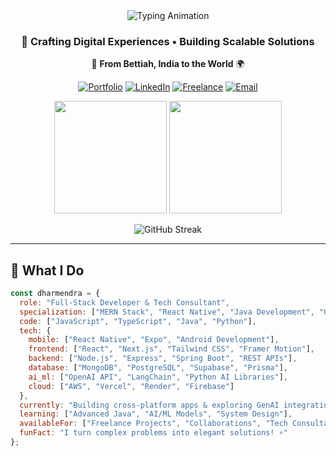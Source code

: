 <div align="center">

<!-- Animated Header -->
<img src="https://readme-typing-svg.herokuapp.com?font=Fira+Code&weight=600&size=30&duration=4000&pause=1000&color=00D4FF&center=true&vCenter=true&width=600&height=80&lines=👨‍💻+Hi,+I'm+Dharmendra+Pandit;🚀+Full-Stack+Developer;📱+React+Native+Expert;☕+Java+Developer;🤖+GenAI+Explorer;💼+Freelancer" alt="Typing Animation" />

### 🚀 **Crafting Digital Experiences • Building Scalable Solutions**  
📍 **From Bettiah, India to the World** 🌍

<!-- Social Badges -->
[![Portfolio](https://img.shields.io/badge/🚀_Portfolio-Visit%20Now-00D4FF?style=for-the-badge&logo=vercel&logoColor=white)](https://portfolio-v1-azure-xi.vercel.app/)
[![LinkedIn](https://img.shields.io/badge/💼_LinkedIn-Network%20With%20Me-blue?style=for-the-badge&logo=linkedin)](https://linkedin.com/in/dharmendra-pandit)
[![Freelance](https://img.shields.io/badge/💻_Freelance-Hire%20Me-purple?style=for-the-badge&logo=freelancer)](mailto:dharmendra193728@gmail.com)
[![Email](https://img.shields.io/badge/📧_Email-Contact%20Me-red?style=for-the-badge&logo=gmail)](mailto:dharmendra193728@gmail.com)

<!-- Stats Cards -->
<div align="center">
  <img height="180em" src="https://github-readme-stats.vercel.app/api?username=dp62042&show_icons=true&theme=tokyonight&hide_border=true&include_all_commits=true&count_private=true" />
  <img height="180em" src="https://github-readme-stats.vercel.app/api/top-langs/?username=dp62042&layout=compact&theme=tokyonight&hide_border=true" />
</div>

![GitHub Streak](https://streak-stats.demolab.com?user=dp62042&theme=tokyonight&hide_border=true&fire=00D4FF)

</div>

---

## 🎯 **What I Do**

```javascript
const dharmendra = {
  role: "Full-Stack Developer & Tech Consultant",
  specialization: ["MERN Stack", "React Native", "Java Development", "GenAI"],
  code: ["JavaScript", "TypeScript", "Java", "Python"],
  tech: {
    mobile: ["React Native", "Expo", "Android Development"],
    frontend: ["React", "Next.js", "Tailwind CSS", "Framer Motion"],
    backend: ["Node.js", "Express", "Spring Boot", "REST APIs"],
    database: ["MongoDB", "PostgreSQL", "Supabase", "Prisma"],
    ai_ml: ["OpenAI API", "LangChain", "Python AI Libraries"],
    cloud: ["AWS", "Vercel", "Render", "Firebase"]
  },
  currently: "Building cross-platform apps & exploring GenAI integration",
  learning: ["Advanced Java", "AI/ML Models", "System Design"],
  availableFor: ["Freelance Projects", "Collaborations", "Tech Consultancy"],
  funFact: "I turn complex problems into elegant solutions! ⚡"
};

